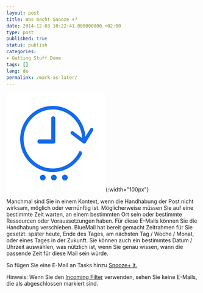 ```yaml
---
layout: post
title: Was macht Snooze +?
date: 2014-12-03 10:22:41.000000000 +02:00
type: post
published: true
status: publish
categories:
- Getting Stuff Done
tags: []
lang: de
permalink: /mark-as-later/
---
```



![ic_action_later+](/assets/ic_action_later-.png){:width="100px"}

Manchmal sind Sie in einem Kontext, wenn die Handhabung der Post nicht wirksam, möglich oder vernünftig ist. Möglicherweise müssen Sie auf eine bestimmte Zeit warten, an einem bestimmten Ort sein oder bestimmte Ressourcen oder Voraussetzungen haben. Für diese E-Mails können Sie die Handhabung verschieben. BlueMail hat bereit gemacht Zeitrahmen für Sie gesetzt: später heute, Ende des Tages, am nächsten Tag / Woche / Monat, oder eines Tages in der Zukunft. Sie können auch ein bestimmtes Datum / Uhrzeit auswählen, was nützlich ist, wenn Sie genau wissen, wann die passende Zeit für diese Mail sein würde.

So fügen Sie eine E-Mail an Tasks hinzu [Snooze+ it.](/mark-an-email-as-later/)

Hinweis: Wenn Sie den [Incoming Filter](/top-bar-left-triangle-menu/) verwenden, sehen Sie keine E-Mails, die als abgeschlossen markiert sind.
